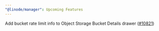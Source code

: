```yaml
---
"@linode/manager": Upcoming Features
---
```


Add bucket rate limit info to Object Storage Bucket Details drawer ([#10821](https://github.com/linode/manager/pull/10821))
